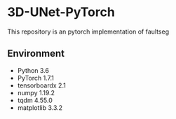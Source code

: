 # 3D-UNet-PyTorch
This repository is an pytorch implementation of faultseg

## Environment
+ Python 3.6
+ PyTorch 1.7.1
+ tensorboardx  2.1
+ numpy 1.19.2
+ tqdm   4.55.0
+ matplotlib 3.3.2

